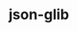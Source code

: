 ---
title: "json-glib"
layout: cache
categories: [package, develop-2025-06-01]
meta: {"compilers": ["none"], "num_specs": 1, "num_specs_by_stack": {"e4s": 1, "root": 1}, "oss": ["ubuntu22.04"], "platforms": ["linux"], "stacks": ["e4s", "root"], "targets": ["x86_64_v3"], "versions": ["1.6.6"]}
spec_details: [{"compiler": "none", "hash": "ptseqcherwpzsmxmtv4i2iah4ofcgwqm", "os": "ubuntu22.04", "platform": "linux", "size": "-", "stacks": ["e4s", "root"], "target": "x86_64_v3", "variants": ["build_system=meson", "buildtype=release", "default_library:=shared", "~strip"], "versions": ["1.6.6"]}]
---